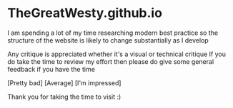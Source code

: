 # TheGreatWesty.github.io

I am spending a lot of my time researching modern best practice so the structure of the website is likely to change substantially as I develop 

Any critique is appreciated whether it's a visual or technical critique
If you do take the time to review my effort then please do give some general feedback if you have the time

[Pretty bad]
[Average]
[I'm impressed]


Thank you for taking the time to visit :)

